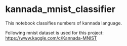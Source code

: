 # kannada_mnist_classifier
This notebook classifies numbers of kannada language.

Following mnist dataset is used for this project: https://www.kaggle.com/c/Kannada-MNIST
